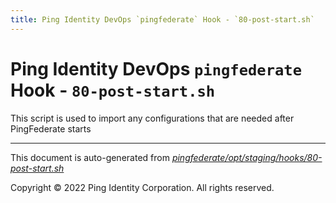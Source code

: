 ```yaml
---
title: Ping Identity DevOps `pingfederate` Hook - `80-post-start.sh`
---
```


# Ping Identity DevOps `pingfederate` Hook - `80-post-start.sh`
 This script is used to import any configurations that are
 needed after PingFederate starts

---
This document is auto-generated from _[pingfederate/opt/staging/hooks/80-post-start.sh](https://github.com/pingidentity/pingidentity-docker-builds/blob/master/pingfederate/opt/staging/hooks/80-post-start.sh)_

Copyright © 2022 Ping Identity Corporation. All rights reserved.
